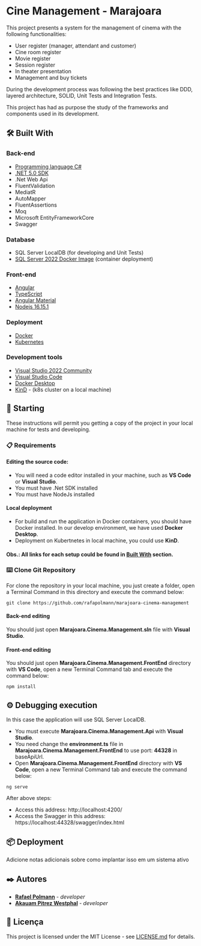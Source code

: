 # Cine Management - Marajoara

This project presents a system for the management of cinema with the following functionalities:
* User register (manager, attendant and customer)
* Cine room register
* Movie register
* Session register
* In theater presentation
* Management and buy tickets

During the development process was following the best practices like DDD, layered architecture, SOLID, Unit Tests and Integration Tests.

This project has had as purpose the study of the frameworks and components used in its development.

## 🛠️ Built With

### Back-end
* [Programming language C#](https://dotnet.microsoft.com/en-us/learn/csharp)
* [.NET 5.0 SDK](https://dotnet.microsoft.com/en-us/download/dotnet/5.0)
* .Net Web Api
* FluentValidation
* MediatR
* AutoMapper
* FluentAssertions
* Moq
* Microsoft EntityFrameworkCore
* Swagger

### Database
* SQL Server LocalDB (for developing and Unit Tests)
* [SQL Server 2022 Docker Image](https://hub.docker.com/_/microsoft-mssql-server) (container deployment)

### Front-end

* [Angular](https://angular.io/start)
* [TypeScript](https://www.typescriptlang.org/)
* [Angular Material](https://material.angular.io/)
* [Nodejs 16.15.1](https://nodejs.org/)

### Deployment
* [Docker](https://docs.docker.com/)
* [Kubernetes](https://kubernetes.io/)

### Development tools
* [Visual Studio 2022 Community](https://visualstudio.microsoft.com/pt-br/vs/community/)
* [Visual Studio Code](https://code.visualstudio.com/)
* [Docker Desktop](https://www.docker.com/products/docker-desktop/)
* [KinD](https://kind.sigs.k8s.io/) - (k8s cluster on a local machine)


## 🚀 Starting

These instructions will permit you getting a copy of the project in your local machine for tests and developing. 

### 📋 Requirements

#### Editing the source code:
* You will need a code editor installed in your machine, such as **VS Code** or **Visual Studio**.
* You must have .Net SDK installed
* You must have NodeJs installed

#### Local deployment
* For build and run the application in Docker containers, you should have Docker installed. In our develop environment, we have used **Docker Desktop**.
* Deployment on Kubertnetes in local machine, you could use **KinD**.


#### Obs.: All links for each setup could be found in **[Built With](https://github.com/rafapolmann/marajoara-cinema-management/new/master?readme=1#%EF%B8%8F-built-with)** section.


### ⌨️ Clone Git Repository

For clone the repository in your local machine, you just create a folder, open a Terminal Command in this directory and execute the command below:


```
git clone https://github.com/rafapolmann/marajoara-cinema-management
```

#### Back-end editing
You should just open **Marajoara.Cinema.Management.sln** file with **Visual Studio**.

#### Front-end editing
You should just open **Marajoara.Cinema.Management.FrontEnd** directory with **VS Code**, open a new Terminal Command tab and execute the command below:

```
npm install
```

## ⚙️ Debugging execution

In this case the application will use SQL Server LocalDB.
* You must execute **Marajoara.Cinema.Management.Api** with **Visual Studio**.
* You need change the **environment.ts** file in **Marajoara.Cinema.Management.FrontEnd** to use port: **44328** in baseApiUrl.
* Open **Marajoara.Cinema.Management.FrontEnd** directory with **VS Code**, open a new Terminal Command tab and execute the command below:

```
ng serve
```
After above steps:
* Access this address: http://localhost:4200/
* Access the Swagger in this address: https://localhost:44328/swagger/index.html

## 📦 Deployment

Adicione notas adicionais sobre como implantar isso em um sistema ativo


## ✒️ Autores

* [**Rafael Polmann**](https://github.com/rafapolmann) - *developer*
* [**Akauam Pitrez Westphal**](https://github.com/Akauam) - *developer*


## 📄 Licença

This project is licensed under the MIT License - see [LICENSE.md](https://github.com/rafapolmann/marajoara-cinema-management/LICENSE.md) for details.